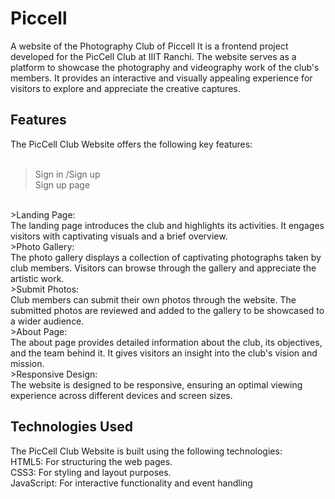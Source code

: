 # Piccell
A website of the Photography Club of Piccell
It is a frontend project developed for the PicCell Club at IIIT Ranchi. The website serves as a platform to showcase the photography and videography work of the club's members. It provides an interactive and visually appealing experience for visitors to explore and appreciate the creative captures.

## Features
The PicCell Club Website offers the following key features:
<br />
<br />
>Sign in /Sign up<br />
Sign up page
<br />
>Landing Page:<br /> 
The landing page introduces the club and highlights its activities. It engages visitors with captivating visuals and a brief overview.
<br />
>Photo Gallery:<br />
The photo gallery displays a collection of captivating photographs taken by club members. Visitors can browse through the gallery and appreciate the artistic work.
<br />
>Submit Photos:<br />
Club members can submit their own photos through the website. The submitted photos are reviewed and added to the gallery to be showcased to a wider audience.
<br />
>About Page:<br />
The about page provides detailed information about the club, its objectives, and the team behind it. It gives visitors an insight into the club's vision and mission.
<br />
>Responsive Design:<br />
The website is designed to be responsive, ensuring an optimal viewing experience across different devices and screen sizes.
<br />
 
## Technologies Used
The PicCell Club Website is built using the following technologies:<br />
HTML5: For structuring the web pages.<br />
CSS3: For styling and layout purposes.<br />
JavaScript: For interactive functionality and event handling<br />
